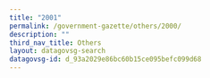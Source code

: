 ```yaml
---
title: "2001"
permalink: /government-gazette/others/2000/
description: ""
third_nav_title: Others
layout: datagovsg-search
datagovsg-id: d_93a2029e86bc60b15ce095befc099d68
---
```

